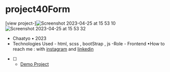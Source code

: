 # project40Form
[view project-]![Screenshot 2023-04-25 at 15 53 10](https://user-images.githubusercontent.com/120978791/234275929-38bcc89f-0177-47e1-9c62-08ef9d8d225b.png)
![Screenshot 2023-04-25 at 15 53 32](https://user-images.githubusercontent.com/120978791/234276129-db29f26d-99f0-453a-8a9a-ebf5f1e23ad0.png)
- Chaatyo • 2023
- Technologies Used - html, scss , bootStrap , js
-Role - Frontend
•How to reach me : with [instagram](https://www.instagram.com/erfan_hesaraki_web) and [linkedin](https://www.linkedin.com/in/erfan-hesaraki-)
- [ ] - [Demo Project]( https://erfanhesaraki.github.io/project40Form/)
